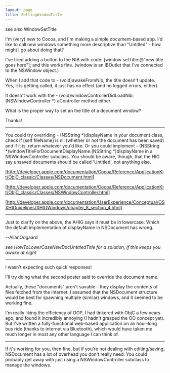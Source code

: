 ```yaml
---
layout: page
title: SettingWindowTitle
---
```


see also WindowSetTitle

I'm (very) new to Cocoa, and I'm making a simple document-based app. I'd like to call new windows something more descriptive than "Untitled" - how might I go about doing that?

I've tried adding a button to the NIB with code:
[window setTitle:@"new title goes here"];
and this works fine. (window is an IBOutlet that I've connected to the NSWindow object.)

When I add that code to - (void)awakeFromNib, the title doesn't update. Yes, it is getting called, it just has no effect (and no logged errors, either).

It doesn't work with the - (void)windowControllerDidLoadNib:(NSWindowController *) aController method either.

What is the proper way to set an the title of a document window?

Thanks!

----

You could try overriding     - (NSString *)displayName in your document class, check if     [self fileName] is nil (whether or not the document has been saved) and if it is, return whatever you'd like. Or you could implement     - (NSString *)windowTitleForDocumentDisplayName:(NSString *)displayName in a NSWindowController subclass. You should be aware, though, that the HIG say unsaved documents should be called 'Untitled', not anything else.

[http://developer.apple.com/documentation/Cocoa/Reference/ApplicationKit/ObjC_classic/Classes/NSDocument.html]

[http://developer.apple.com/documentation/Cocoa/Reference/ApplicationKit/ObjC_classic/Classes/NSWindowController.html]

[http://developer.apple.com/documentation/UserExperience/Conceptual/OSXHIGuidelines/XHIGWindows/chapter_8_section_4.html]

----

Just to clarify on the above, the AHIG says it must be in lowercase. Which the default implementation of     displayName in NSDocument has wrong.

--AllanOdgaard

*see HowToLowerCaseNewDocUntitledTitle for a solution, if this keeps you awake at night*

----

I wasn't expecting such quick responses!

I'll try doing what the second poster said to override the document name.

Actually, these "documents" aren't savable - they display the contents of files fetched from the internet. I assumed that the NSDocument structure would be best for spawning multiple (similar) windows, and it seemed to be working fine.

I'm really liking the efficiency of OOP, I had tinkered with ObjC a few years ago, and found it incredibly annoying (I hadn't grasped the OO concept yet). But I've written a fully-functional web-based application on an hour-long bus ride (thanks to internet via Bluetooth), which would have taken me much longer in most any other language I can think of.

----

If it's working for you, then fine, but if you're not dealing with editing/saving, NSDocument has a lot of overhead you don't really need. You could probably get away with just using a NSWindowController subclass to manage the windows.

